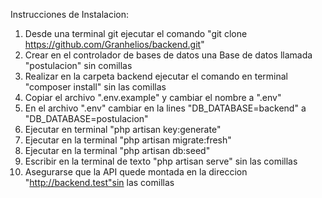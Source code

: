 Instrucciones de Instalacion:

1. Desde una terminal git ejecutar el comando "git clone https://github.com/Granhelios/backend.git"
2. Crear en el controlador de bases de datos una Base de datos llamada "postulacion" sin comillas
3. Realizar en la carpeta backend ejecutar el comando en terminal "composer install" sin las comillas
4. Copiar el archivo ".env.example" y cambiar el nombre a ".env"
5. En el archivo ".env" cambiar en la lines "DB_DATABASE=backend" a "DB_DATABASE=postulacion"
6. Ejecutar en terminal "php artisan key:generate"
7. Ejecutar en la terminal "php artisan migrate:fresh"
8. Ejecutar en la terminal "php artisan db:seed"
9. Escribir en la terminal de texto "php artisan serve" sin las comillas
10. Asegurarse que la API quede montada en la direccion "http://backend.test"sin las comillas